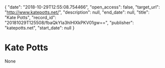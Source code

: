 {
  "date": "2018-10-29T12:55:08.754466", 
  "open_access": false, 
  "target_url": "http://www.katepotts.net/", 
  "description": null, 
  "end_date": null, 
  "title": "Kate Potts", 
  "record_id": "20181029T125508/fbaQkYIa3hlHIXkPKV01gw==", 
  "publisher": "katepotts.net", 
  "start_date": null
}

# Kate Potts

None